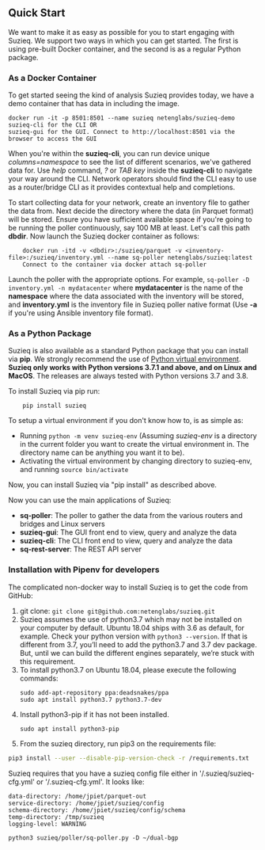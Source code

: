## Quick Start

We want to make it as easy as possible for you to start engaging with Suzieq. We support two ways in which you can get started. The first is using pre-built Docker container, and the second is as a regular Python package.

### As a Docker Container

To get started seeing the kind of analysis Suzieq provides today, we have a demo container that has data in including the image.

    docker run -it -p 8501:8501 --name suzieq netenglabs/suzieq-demo
    suzieq-cli for the CLI OR
    suzieq-gui for the GUI. Connect to http://localhost:8501 via the browser to access the GUI

When you're within the **suzieq-cli**, you can run device unique *columns=namespace* to see the list of different scenarios, we've gathered data for. Use *help* command, *?* or *TAB key* inside the **suzieq-cli** to navigate your way around the CLI. Network operators should find the CLI easy to use as a router/bridge CLI as it provides contextual help and completions.

To start collecting data for your network, create an inventory file to gather the data from. Next decide the directory where the data (in Parquet format) will be stored. Ensure you have sufficient available space if you're going to be running the poller continuously, say 100 MB at least. Let's call this path **dbdir**. Now launch the Suzieq docker container as follows:
```
    docker run -itd -v <dbdir>:/suzieq/parquet -v <inventory-file>:/suzieq/inventory.yml --name sq-poller netenglabs/suzieq:latest
    Connect to the container via docker attach sq-poller
```

Launch the poller with the appropriate options. For example, `sq-poller -D inventory.yml -n mydatacenter` where **mydatacenter** is the name of the **namespace** where the data associated with the inventory will be stored, and **inventory.yml** is the inventory file in Suzieq poller native format (Use **-a** if you're using Ansible inventory file format).

### As a Python Package

Suzieq is also available as a standard Python package that you can install via **pip**. We strongly recommend the use of [Python virtual environment](https://docs.python.org/3.8/tutorial/venv.html). **Suzieq only works with Python versions 3.7.1 and above, and on Linux and MacOS**. The releases are always tested with Python versions 3.7 and 3.8. 

To install Suzieq via pip run:
```
    pip install suzieq
```

To setup a virtual environment if you don't know how to, is as simple as:

* Running ```python -m venv suzieq-env``` (Assuming *suzieq-env* is a directory in the current folder you want to create the virtual environment in. The directory name can be anything you want it to be).
* Activating the virtual environment by changing directory to suzieq-env, and running ```source bin/activate```

Now, you can install Suzieq via "pip install" as described above. 

Now you can use the main applications of Suzieq:

* **sq-poller**: The poller to gather the data from the various routers and bridges and Linux servers
* **suzieq-gui**: The GUI front end to view, query and analyze the data
* **suzieq-cli**: The CLI front end to view, query and analyze the data
* **sq-rest-server**: The REST API server

###  Installation with Pipenv for developers
The complicated non-docker way to install Suzieq is to get the code from GitHub:
 1. git clone: `git clone git@github.com:netenglabs/suzieq.git`
 2. Suzieq assumes the use of python3.7 which may not be installed on your computer by default. 
 Ubuntu 18.04 ships with 3.6 as default, for example. Check your python version with `python3 --version`. 
 If that is different from 3.7, you’ll need to add the python3.7 and 3.7 dev package. 
 But, until we can build the different engines separately, we’re stuck with this requirement. 
 3. To install python3.7 on Ubuntu 18.04, please execute the following commands:
    ```
    sudo add-apt-repository ppa:deadsnakes/ppa
    sudo apt install python3.7 python3.7-dev
    ```
 4. Install python3-pip if it has not been installed.
    ```
    sudo apt install python3-pip
    ``` 
 5. From the suzieq directory, run pip3 on the requirements file:
   ```bash
   pip3 install --user --disable-pip-version-check -r /requirements.txt
   ```

Suzieq requires that you have a suzieq config file either in '/.suzieq/suzieq-cfg.yml' or '/.suzieq-cfg.yml'.
It looks like:
```
data-directory: /home/jpiet/parquet-out
service-directory: /home/jpiet/suzieq/config
schema-directory: /home/jpiet/suzieq/config/schema
temp-directory: /tmp/suzieq
logging-level: WARNING
```

`python3 suzieq/poller/sq-poller.py -D ~/dual-bgp`